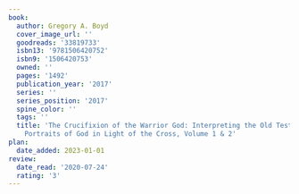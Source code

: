 ```yaml
---
book:
  author: Gregory A. Boyd
  cover_image_url: ''
  goodreads: '33819733'
  isbn13: '9781506420752'
  isbn9: '1506420753'
  owned: ''
  pages: '1492'
  publication_year: '2017'
  series: ''
  series_position: '2017'
  spine_color: ''
  tags: ''
  title: 'The Crucifixion of the Warrior God: Interpreting the Old Testament\''s Violent
    Portraits of God in Light of the Cross, Volume 1 & 2'
plan:
  date_added: 2023-01-01
review:
  date_read: '2020-07-24'
  rating: '3'
---
```

